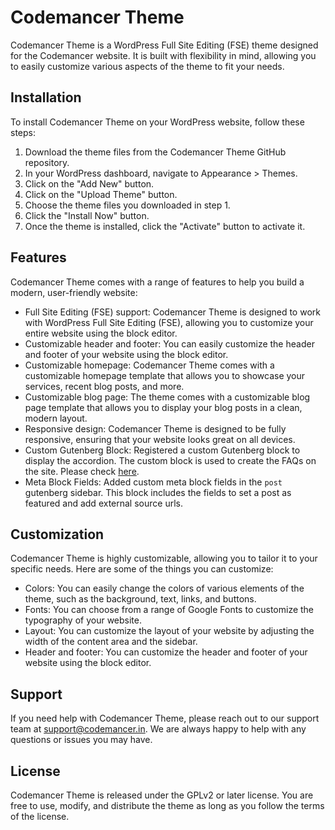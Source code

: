 # Codemancer Theme

Codemancer Theme is a WordPress Full Site Editing (FSE) theme designed for the Codemancer website. It is built with flexibility in mind, allowing you to easily customize various aspects of the theme to fit your needs.

## Installation

To install Codemancer Theme on your WordPress website, follow these steps:

1. Download the theme files from the Codemancer Theme GitHub repository.
2. In your WordPress dashboard, navigate to Appearance > Themes.
3. Click on the "Add New" button.
4. Click on the "Upload Theme" button.
5. Choose the theme files you downloaded in step 1.
6. Click the "Install Now" button.
7. Once the theme is installed, click the "Activate" button to activate it.

## Features

Codemancer Theme comes with a range of features to help you build a modern, user-friendly website:

- Full Site Editing (FSE) support: Codemancer Theme is designed to work with WordPress Full Site Editing (FSE), allowing you to customize your entire website using the block editor.
- Customizable header and footer: You can easily customize the header and footer of your website using the block editor.
- Customizable homepage: Codemancer Theme comes with a customizable homepage template that allows you to showcase your services, recent blog posts, and more.
- Customizable blog page: The theme comes with a customizable blog page template that allows you to display your blog posts in a clean, modern layout.
- Responsive design: Codemancer Theme is designed to be fully responsive, ensuring that your website looks great on all devices.
- Custom Gutenberg Block: Registered a custom Gutenberg block to display the accordion. The custom block is used to create the FAQs on the site. Please check [here](https://abhish3k.tech/faqs/).
- Meta Block Fields: Added custom meta block fields in the `post` gutenberg sidebar. This block includes the fields to set a post as featured and add external source urls.

## Customization

Codemancer Theme is highly customizable, allowing you to tailor it to your specific needs. Here are some of the things you can customize:

- Colors: You can easily change the colors of various elements of the theme, such as the background, text, links, and buttons.
- Fonts: You can choose from a range of Google Fonts to customize the typography of your website.
- Layout: You can customize the layout of your website by adjusting the width of the content area and the sidebar.
- Header and footer: You can customize the header and footer of your website using the block editor.

## Support

If you need help with Codemancer Theme, please reach out to our support team at support@codemancer.in. We are always happy to help with any questions or issues you may have.

## License

Codemancer Theme is released under the GPLv2 or later license. You are free to use, modify, and distribute the theme as long as you follow the terms of the license.
